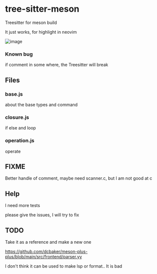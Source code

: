 # tree-sitter-meson

Treesitter for meson build

It just works, for highlight in neovim

![image](./images/highlighshow.png)


### Known bug

if comment in some where, the Treesitter will break

## Files

### base.js

about the base types and command

### closure.js

if else and loop

### operation.js

operate

## FIXME

Better handle of comment, maybe need scanner.c, but I am not good at c

## Help

I need more tests

please give the issues, I will try to fix

## TODO

Take it as a reference and make a new one

https://github.com/dcbaker/meson-plus-plus/blob/main/src/frontend/parser.yy

I don't think it can be used to make lsp or format.. It is bad

